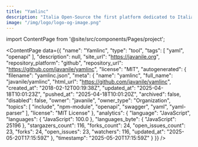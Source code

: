 ```yaml
---
title: "Yamlinc"
description: "Italia Open-Source the first platform dedicated to Italian open-source world."
image: "/img/logo/logo-og-image.png"
---
```

import ContentPage from '@site/src/components/Pages/project';

<ContentPage
    data={{
  "name": "Yamlinc",
  "type": "tool",
  "tags": [
    "yaml",
    "openapi"
  ],
  "description": null,
  "site_url": "https://javanile.org",
  "repository_platform": "github",
  "repository_url": "https://github.com/javanile/yamlinc",
  "license": "MIT",
  "autogenerated": {
    "filename": "yamlinc.json",
    "meta": {
      "name": "yamlinc",
      "full_name": "javanile/yamlinc",
      "html_url": "https://github.com/javanile/yamlinc",
      "created_at": "2018-02-12T00:19:38Z",
      "updated_at": "2025-04-18T10:01:23Z",
      "pushed_at": "2025-04-18T10:01:20Z",
      "archived": false,
      "disabled": false,
      "owner": "javanile",
      "owner_type": "Organization",
      "topics": [
        "include",
        "npm-module",
        "openapi",
        "swagger",
        "yaml",
        "yaml-parser"
      ],
      "license": "MIT License"
    },
    "analytics": {
      "language": "JavaScript",
      "languages": {
        "JavaScript": 100.0
      },
      "languages_byte": {
        "JavaScript": 25196
      },
      "stargazers_count": 116,
      "forks_count": 24,
      "open_issues_count": 23,
      "forks": 24,
      "open_issues": 23,
      "watchers": 116,
      "updated_at": "2025-05-20T17:15:59Z"
    },
    "timestamp": "2025-05-20T17:15:59Z"
  }
}}
/>
